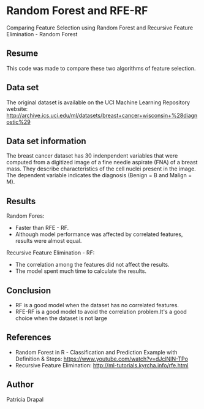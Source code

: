 # Random Forest and RFE-RF
Comparing Feature Selection using Random Forest and Recursive Feature Elimination - Random Forest

## Resume
This code was made to compare these two algorithms of feature selection.

## Data set
The original dataset is available on the UCI Machine Learning Repository website: http://archive.ics.uci.edu/ml/datasets/breast+cancer+wisconsin+%28diagnostic%29 

## Data set information
The breast cancer dataset has 30 indenpendent variables that were computed from a digitized image of a fine needle aspirate (FNA) of a breast mass. They describe characteristics of the cell nuclei present in the image. 
The dependent variable indicates the diagnosis (Benign = B and Malign = M). 

## Results
Random Fores:
* Faster than RFE - RF.
* Although model performance was affected by correlated features, results were almost equal.

Recursive Feature Elimination - RF:
* The correlation among the features did not affect the results.
* The model spent much time to calculate the results.

## Conclusion
* RF is a good model when the dataset has no correlated features.
* RFE-RF is a good model to avoid the correlation problem.It's a good choice when the dataset is not large

## References
* Random Forest in R - Classification and Prediction Example with Definition & Steps: https://www.youtube.com/watch?v=dJclNIN-TPo
* Recursive Feature Elimination: http://ml-tutorials.kyrcha.info/rfe.html

## Author
Patricia Drapal
